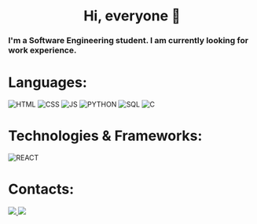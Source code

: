 <h1 align="center">Hi, everyone 👋</h1>
<h3 >I'm a Software Engineering student. I am currently looking for work experience.</h3>

<h1>Languages:</h1>
<div>
<img src="https://img.shields.io/badge/HTML-black?style=for-the-badge&logo=html5" title="HTML"/>
<img src="https://img.shields.io/badge/CSS-black?&style=for-the-badge&logo=css3&logoColor=blue"title="CSS"/>
<img src="https://img.shields.io/badge/javascript-black?style=for-the-badge&logo=javascript" title="JS"/>
<img src="https://img.shields.io/badge/python-black?style=for-the-badge&logo=python"title="PYTHON"/>
<img src="https://img.shields.io/badge/SQL-black?style=for-the-badge&logo=SQL" title="SQL"/>
<img src="https://img.shields.io/badge/-black?style=for-the-badge&logo=C&logoColor=white" title="C"/>
<h1>Technologies & Frameworks:</h1>         
</div>
<img src="https://img.shields.io/badge/React-20232A?style=for-the-badge&logo=react&logoColor=61DAFB" title="REACT" />
</div>
<h1>Contacts:</h1>
<div>
  <a href="https://www.linkedin.com/in/vinicius-benassuli-lima-614261248/" target="_blank"> <img src="https://img.shields.io/badge/-LinkedIn-%230077B5?style=for-the-badge&logo=linkedin&logoColor=white"> </a>
  <a href = "mailto:vinicius.limad3v@gmail.com" target="_blank"><img src="https://img.shields.io/badge/Gmail-D14836?style=for-the-badge&logo=gmail&logoColor=white" target="_blank"></a>
  </div>

  
